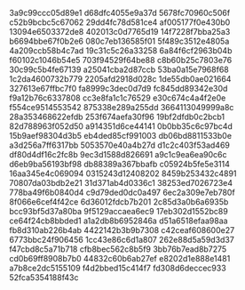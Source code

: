3a9c99ccc05d89e1
d68dfc4055e9a37d
5678fc70960c506f
c52b9bcbc5c67062
29dd4fc78d581ce4
af005177f0e430b0
13094e6503372de8
402013c0d7765d19
14f7228f7bba25a3
b6694bbe67f0b2e6
080c7eb136585f01
5f489c3512e4805a
4a209ccb58b4c7ad
19c31c5c26a33258
6a84f6cf2963b04b
f60102c1046b54e5
703f94529f64be88
c8b60b25c7803e76
30c99c5b4fe67139
a25041cba2d87ccb
53ba0a15e7968f68
1c2da4600732b779
2205afd2918d028c
1de55db0ae021664
327613e67ffbc7f0
fa8999c3dec0d7d9
fc845dd89342e30d
f9a12b76c6337808
cc3e8fa1c1c76529
e30c674c4a4f2e0e
f554ce9514553542
875338e289a255dd
3664113049999a8c
28a353468622efdb
253f674aefa30f96
19bf2dfdb0c2bcb1
82d788963f052d50
a914351d6ce44141
0b0bb35c6c97bc4d
15b9aef98304d3b5
eb4ded85cf991003
db06bd8811533b0e
a3d256a7ff6317bb
5053570e40a4b27d
d1c2c403f53ad469
df80d4df16c2fc8b
9ec3d1588d826691
a9c1c9ea6ea90c6c
d6eb9ba56193bf98
db88389a367bbafb
c05924b5fe5e3114
16aa345e4c069094
0315243d12408202
8459b253432c4891
70807da03bdb2e21
31d371ab4d0336c1
38253ed7026723e4
778ba49f6b0840d4
c9d79ded0dc0a497
6ec2a309e7eb780f
8f066e6cef4f42ce
6d36012fdcb7b201
2c85d3a0b6a6935b
bcc93bf5d37a80ba
9f5129accaea6ec9
17eb302d1552bc89
ce64f24cb8bbded1
a1a2db8b6952846a
d51a6518efaa98aa
fb8d310ab226b4ab
4422142b3b9b7308
c42ceaf608600e27
6773bbc24f906456
1cc43e86c6d1a807
262e88d5a59d3d37
f47cbd8c5a71b718
cfb8bec562c8b5f9
3bb76b7ead8b7275
cd0b69ff8908b7b0
44832c60b6ab27ef
e8202d1e888e1481
a7b8ce2dc5155109
f4d2bbed15c414f7
fd308d6deccec933
52fca5354188f43c
